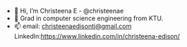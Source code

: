 - 👋 Hi, I’m Christeena E - @christeenae
- 🌱 Grad in computer science engineering from KTU.
- 📫 email: christeenaedisontj@gmail.com
    LinkedIn:https://www.linkedin.com/in/christeena-edison/

<!---
christeenae/christeenae is a ✨ special ✨ repository because its `README.md` (this file) appears on your GitHub profile.
You can click the Preview link to take a look at your changes.
--->
